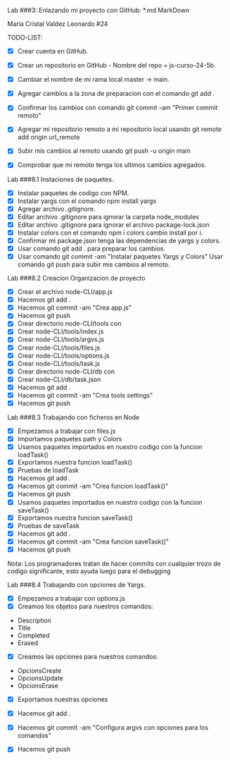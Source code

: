 Lab ###3: Enlazando mi proyecto con GitHub:
*.md MarkDown

Maria Cristal Valdez Leonardo #24 

TODO-LIST:
* [x] Crear cuenta en GitHub.
* [x] Crear un repositorio en GitHub - Nombre del repo = js-curso-24-5b.
* [x] Cambiar el nombre de mi rama local master -> main.
* [x] Agregar cambios a la zona de preparacion con el comando git add .
* [x] Confirmar los cambios con comando git commit -am "Primer commit remoto"
* [x] Agregar mi repositorio remoto a mi repositorio local usando git remote add origin url_remote
* [x] Subir mis cambios al remoto usando git push -u origin main
* [x] Comprobar que mi remoto tenga los ultimos cambios agregados.


Lab ###8.1 Instaciones de paquetes.

* [x] Instalar paquetes de codigo con NPM.
* [x] Instalar yargs con el comando npm install yargs
* [x] Agregar archivo .gitignore.
* [x] Editar archivo .gitignore para ignorar la carpeta node_modules
* [x] Editar archivo .gitignore para ignorar el archivo package-lock.json
* [x] Instalar colors con el comando npm i colors cambio install por i.
* [x] Confirmar mi package.json tenga las dependencias de yargs y colors.
* [x] Usar comando git add . para preparar los cambios.
* [x] Usar comando git commit -am "Instalar paquetes Yargs y Colors"
 Usar comando git push para subir mis cambios al remoto.

Lab ###8.2 Creacion Organizacion de proyecto

* [x] Crear el archivo node-CLI/app.js
* [x] Hacemos git add .
* [x] Hacemos git commit -am "Crea app.js"
* [x] Hacemos git push
* [x] Crear directorio node-CLI/tools con
* [x] Crear node-CLI/tools/index.js
* [x] Crear node-CLI/tools/argvs.js
* [x] Crear node-CLI/tools/files.js
* [x] Crear node-CLI/tools/options.js
* [x] Crear node-CLI/tools/task.js
* [x] Crear directorio node-CLI/db con
* [x] Crear node-CLI/db/task.json
* [x] Hacemos git add .
* [x] Hacemos git commit -am "Crea tools settings"
* [x] Hacemos git push

Lab ###8.3 Trabajando con ficheros en Node
 * [x] Empezamos a trabajar con files.js
 * [x] Importamos paquetes path y Colors
 * [x] Usamos paquetes importados en nuestro codigo con la funcion loadTask()
 * [x] Exportamos nuestra funcion loadTask()
 * [x] Pruebas de loadTask
 * [x] Hacemos git add .
 * [x] Hacemos git commit -am "Crea funcion loadTask()"
 * [x] Hacemos git push
 * [x] Usamos paquetes importados en nuestro codigo con la funcion saveTask()
 * [x] Exportamos nuestra funcion saveTask()
 * [x] Pruebas de saveTask
 * [x] Hacemos git add .
 * [x] Hacemos git commit -am "Crea funcion saveTask()"
 * [x] Hacemos git push
  
Nota: Los programadores tratan de hacer commits con cualquier trozo de codigo significante, esto ayuda luego para el debugging

Lab ###8.4 Trabajando con opciones de Yargs.
 * [x] Empezamos a trabajar con options.js
 * [x] Creamos los objetos para nuestros comandos:
 * Description
 * Title 
 * Completed 
 * Erased
 * [x] Creamos las opciones para nuestros comandos:
 * OpcionsCreate 
 * OpcionsUpdate 
 * OpcionsErase
 * [x]  Exportamos nuestras opciones
 * [x] Hacemos git add .
 * [x] Hacemos git commit -am "Configura argvs con opciones para los comandos"
 * [x] Hacemos git push

